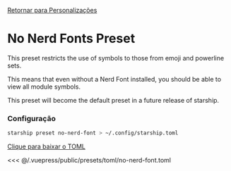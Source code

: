 [Retornar para Personalizações](./README.md#no-nerd-fonts)

# No Nerd Fonts Preset

This preset restricts the use of symbols to those from emoji and powerline sets.

This means that even without a Nerd Font installed, you should be able to view all module symbols.

This preset will become the default preset in a future release of starship.

### Configuração

```sh
starship preset no-nerd-font > ~/.config/starship.toml
```

[Clique para baixar o TOML](/presets/toml/no-nerd-font.toml)

<<< @/.vuepress/public/presets/toml/no-nerd-font.toml
